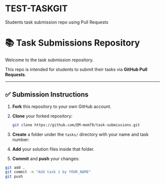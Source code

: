 # TEST-TASKGIT
Students task submission repo using Pull Requests
# 📚 Task Submissions Repository

Welcome to the task submission repository.

This repo is intended for students to submit their tasks via **GitHub Pull Requests**.

---

## ✅ Submission Instructions

1. **Fork** this repository to your own GitHub account.
2. **Clone** your forked repository:
   ```bash
   git clone https://github.com/ِEM-mom79/task-submissions.git
3. **Create** a folder under the `tasks/` directory with your name and task number:

4. **Add** your solution files inside that folder.

5. **Commit** and **push** your changes:
```bash
git add .
git commit -m "Add task 1 by YOUR_NAME"
git push
